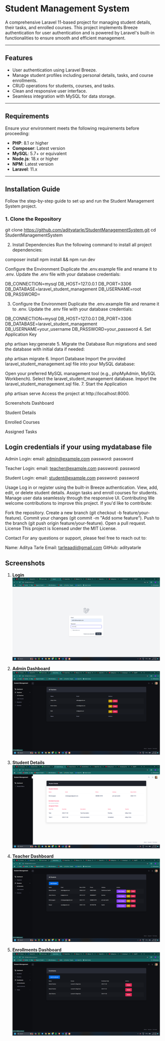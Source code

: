 # **Student Management System**

A comprehensive Laravel 11-based project for managing student details, their tasks, and enrolled courses. This project implements Breeze authentication for user authentication and is powered by Laravel's built-in functionalities to ensure smooth and efficient management.

---

## **Features**

- User authentication using Laravel Breeze.
- Manage student profiles including personal details, tasks, and course enrollments.
- CRUD operations for students, courses, and tasks.
- Clean and responsive user interface.
- Seamless integration with MySQL for data storage.

---

## **Requirements**

Ensure your environment meets the following requirements before proceeding:

- **PHP**: 8.1 or higher
- **Composer**: Latest version
- **MySQL**: 5.7+ or equivalent
- **Node.js**: 18.x or higher
- **NPM**: Latest version
- **Laravel**: 11.x

---

## **Installation Guide**

Follow the step-by-step guide to set up and run the Student Management System project.

### **1. Clone the Repository**

git clone https://github.com/adityatarle/StudentManagementSystem.git
cd StudentManagementSystem

2. Install Dependencies
Run the following command to install all project dependencies:


composer install
npm install && npm run dev

Configure the Environment
Duplicate the .env.example file and rename it to .env.
Update the .env file with your database credentials:

DB_CONNECTION=mysql
DB_HOST=127.0.0.1
DB_PORT=3306
DB_DATABASE=laravel_student_management
DB_USERNAME=root
DB_PASSWORD=

3. Configure the Environment
Duplicate the .env.example file and rename it to .env.
Update the .env file with your database credentials:

DB_CONNECTION=mysql
DB_HOST=127.0.0.1
DB_PORT=3306
DB_DATABASE=laravel_student_management
DB_USERNAME=your_username
DB_PASSWORD=your_password
4. Set Application Key

php artisan key:generate
5. Migrate the Database
Run migrations and seed the database with initial data if needed:


php artisan migrate
6. Import Database
Import the provided laravel_student_management.sql file into your MySQL database:

Open your preferred MySQL management tool (e.g., phpMyAdmin, MySQL Workbench).
Select the laravel_student_management database.
Import the laravel_student_management.sql file.
7. Start the Application


php artisan serve
Access the project at http://localhost:8000.

Screenshots
Dashboard

Student Details

Enrolled Courses

Assigned Tasks

## Login credentials if your using mydatabase file
Admin Login:
email: admin@example.com
password: password

Teacher Login:
email: teacher@example.com
password: password

Student Login:
email: student@example.com
password: password

Usage
Log in or register using the built-in Breeze authentication.
View, add, edit, or delete student details.
Assign tasks and enroll courses for students.
Manage user data seamlessly through the responsive UI.
Contributing
We welcome contributions to improve this project. If you'd like to contribute:

Fork the repository.
Create a new branch (git checkout -b feature/your-feature).
Commit your changes (git commit -m "Add some feature").
Push to the branch (git push origin feature/your-feature).
Open a pull request.
License
This project is licensed under the MIT License.

Contact
For any questions or support, please feel free to reach out to:

Name: Aditya Tarle
Email: tarleaadii@gmail.com
GitHub: adityatarle



## Screenshots

1. **Login**
   ![Dashboard Screenshot](Project_Screenshots/login.png)

2. **Admin Dashboard**
   ![Dashboard Screenshot](Project_Screenshots/teachers-list.png)

3. **Student Details**
   ![Student Details Screenshot](Project_Screenshots/student-details.png)

4. **Teacher Dashboard**
   ![Enrolled Courses Screenshot](Project_Screenshots/students-list.png)

5. **Enrollments Dashboard**
   ![Enrolled Courses Screenshot](Project_Screenshots/enrollments-list.png)

